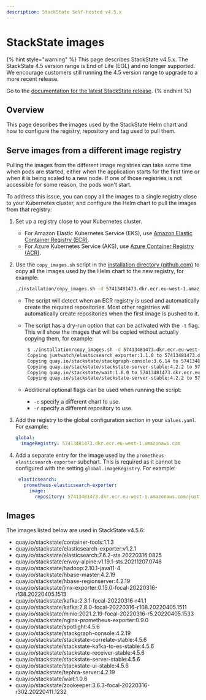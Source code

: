 ```yaml
---
description: StackState Self-hosted v4.5.x
---
```


# StackState images

{% hint style="warning" %}
This page describes StackState v4.5.x.
The StackState 4.5 version range is End of Life (EOL) and no longer supported. We encourage customers still running the 4.5 version range to upgrade to a more recent release.

Go to the [documentation for the latest StackState release](https://docs.stackstate.com/setup/install-stackstate/kubernetes_install/image_configuration).
{% endhint %}

## Overview

This page describes the images used by the StackState Helm chart and how to configure the registry, repository and tag used to pull them.

## Serve images from a different image registry

Pulling the images from the different image registries can take some time when pods are started, either when the application starts for the first time or when it is being scaled to a new node. If one of those registries is not accessible for some reason, the pods won't start.

To address this issue, you can copy all the images to a single registry close to your Kubernetes cluster, and configure the Helm chart to pull the images from that registry:

1. Set up a registry close to your Kubernetes cluster.
   * For Amazon Elastic Kubernetes Service (EKS), use [Amazon Elastic Container Registry (ECR)](https://aws.amazon.com/ecr/).
   * For Azure Kubernetes Service (AKS), use [Azure Container Registry (ACR)](https://azure.microsoft.com/en-us/services/container-registry/).
2.  Use the `copy_images.sh` script in the [installation directory (github.com)](https://github.com/StackVista/helm-charts/tree/master/stable/stackstate/installation) to copy all the images used by the Helm chart to the new registry, for example:

    ```bash
    ./installation/copy_images.sh -d 57413481473.dkr.ecr.eu-west-1.amazonaws.com
    
    ```

    * The script will detect when an ECR registry is used and automatically create the required repositories. Most other registries will automatically create repositories when the first image is pushed to it.
    *   The script has a dry-run option that can be activated with the `-t` flag. This will show the images that will be copied without actually copying them, for example:

        ```bash
         $ ./installation/copy_images.sh -d 57413481473.dkr.ecr.eu-west-1.amazonaws.com -t
         Copying justwatch/elasticsearch_exporter:1.1.0 to 57413481473.dkr.ecr.eu-west-1.amazonaws.com/justwatch/elasticsearch_exporter:1.1.0 (dry-run)
         Copying quay.io/stackstate/stackgraph-console:3.6.14 to 57413481473.dkr.ecr.eu-west-1.amazonaws.com/stackstate/stackgraph-console:3.6.14 (dry-run)
         Copying quay.io/stackstate/stackstate-server-stable:4.2.2 to 57413481473.dkr.ecr.eu-west-1.amazonaws.com/stackstate/stackstate-server-stable:4.2.2 (dry-run)
         Copying quay.io/stackstate/wait:1.0.0 to 57413481473.dkr.ecr.eu-west-1.amazonaws.com/stackstate/wait:1.0.0 (dry-run)
         Copying quay.io/stackstate/stackstate-server-stable:4.2.2 to 57413481473.dkr.ecr.eu-west-1.amazonaws.com/stackstate/stackstate-server-stable:4.2.2 (dry-run)
        
        ```
    * Additional optional flags can be used when running the script:
      * `-c` specify a different chart to use.
      * `-r` specify a different repository to use.
3.  Add the registry to the global configuration section in your `values.yaml`. For example:

    ```yaml
    global:
      imageRegistry: 57413481473.dkr.ecr.eu-west-1.amazonaws.com
    ```
4.  Add a separate entry for the image used by the `prometheus-elasticsearch-exporter` subchart. This is required as it cannot be configured with the setting `global.imageRegistry`. For example:

    ```yaml
     elasticsearch:
       prometheus-elasticsearch-exporter:
         image:
           repository: 57413481473.dkr.ecr.eu-west-1.amazonaws.com/justwatch/elasticsearch_exporter
    ```

## Images

The images listed below are used in StackState v4.5.6:

* quay.io/stackstate/container-tools:1.1.3
* quay.io/stackstate/elasticsearch-exporter:v1.2.1
* quay.io/stackstate/elasticsearch:7.6.2-sts.20220316.0825
* quay.io/stackstate/envoy-alpine:v1.19.1-sts.20211207.0748
* quay.io/stackstate/hadoop:2.10.1-java11-4
* quay.io/stackstate/hbase-master:4.2.19
* quay.io/stackstate/hbase-regionserver:4.2.19
* quay.io/stackstate/jmx-exporter:0.15.0-focal-20220316-r138.20220405.1513
* quay.io/stackstate/kafka:2.3.1-focal-20220316-r41.1
* quay.io/stackstate/kafka:2.8.0-focal-20220316-r108.20220405.1511
* quay.io/stackstate/minio:2021.2.19-focal-20220316-r5.20220405.1533
* quay.io/stackstate/nginx-prometheus-exporter:0.9.0
* quay.io/stackstate/spotlight:4.5.6
* quay.io/stackstate/stackgraph-console:4.2.19
* quay.io/stackstate/stackstate-correlate-stable:4.5.6
* quay.io/stackstate/stackstate-kafka-to-es-stable:4.5.6
* quay.io/stackstate/stackstate-receiver-stable:4.5.6
* quay.io/stackstate/stackstate-server-stable:4.5.6
* quay.io/stackstate/stackstate-ui-stable:4.5.6
* quay.io/stackstate/tephra-server:4.2.19
* quay.io/stackstate/wait:1.0.6
* quay.io/stackstate/zookeeper:3.6.3-focal-20220316-r302.20220411.1232

